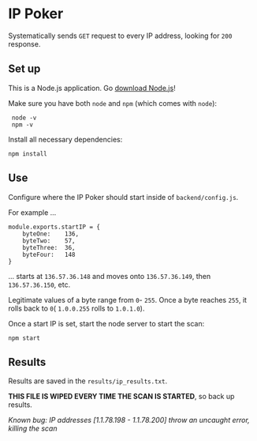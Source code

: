 # IP Poker

Systematically sends `GET` request to every IP address, looking for `200` response.

## Set up

This is a Node.js application. Go [download Node.js](https://nodejs.org/en/download/)!

Make sure you have both `node` and `npm` (which comes with `node`):
```
 node -v
 npm -v
 ```

Install all necessary dependencies:
```
npm install
```

## Use

Configure where the IP Poker should start inside of `backend/config.js`. 

For example ...

```
module.exports.startIP = {
    byteOne:    136,
    byteTwo:    57,
    byteThree:  36,
    byteFour:   148
}
```

... starts at `136.57.36.148` and moves onto `136.57.36.149`, then `136.57.36.150`, etc.

Legitimate values of a byte range from `0`- `255`. Once a byte reaches `255`, it rolls back to `0`( `1.0.0.255` rolls to `1.0.1.0`).

Once a start IP is set, start the node server to start the scan:
```
npm start
``` 

## Results

Results are saved in the `results/ip_results.txt`. 

**THIS FILE IS WIPED EVERY TIME THE SCAN IS STARTED**, so back up results.  


_Known bug: IP addresses [1.1.78.198 - 1.1.78.200] throw an uncaught error, killing the scan_